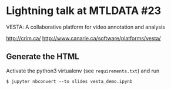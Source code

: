 # Lightning talk at MTLDATA #23

VESTA: A collaborative platform for video annotation and analysis

http://crim.ca/
http://www.canarie.ca/software/platforms/vesta/

## Generate the HTML

Activate the python3 virtualenv (see `requirements.txt`) and run

```
$ jupyter nbconvert --to slides vesta_demo.ipynb
```
